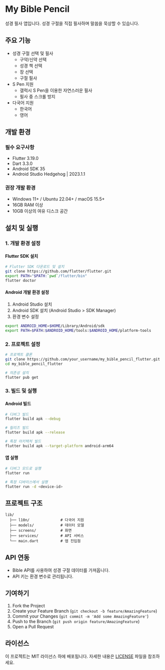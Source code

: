 # My Bible Pencil

성경 필사 앱입니다. 성경 구절을 직접 필사하며 말씀을 묵상할 수 있습니다.

## 주요 기능

- 성경 구절 선택 및 필사
  - 구약/신약 선택
  - 성경 책 선택
  - 장 선택
  - 구절 필사
- S Pen 지원
  - 갤럭시 S Pen을 이용한 자연스러운 필사
  - 필사 중 스크롤 방지
- 다국어 지원
  - 한국어
  - 영어

## 개발 환경

### 필수 요구사항
- Flutter 3.19.0
- Dart 3.3.0
- Android SDK 35
- Android Studio Hedgehog | 2023.1.1

### 권장 개발 환경
- Windows 11+ / Ubuntu 22.04+ / macOS 15.5+
- 16GB RAM 이상
- 10GB 이상의 여유 디스크 공간

## 설치 및 실행

### 1. 개발 환경 설정

#### Flutter SDK 설치
```bash
# Flutter SDK 다운로드 및 설치
git clone https://github.com/flutter/flutter.git
export PATH="$PATH:`pwd`/flutter/bin"
flutter doctor
```

#### Android 개발 환경 설정
1. Android Studio 설치
2. Android SDK 설치 (Android Studio > SDK Manager)
3. 환경 변수 설정
```bash
export ANDROID_HOME=$HOME/Library/Android/sdk
export PATH=$PATH:$ANDROID_HOME/tools:$ANDROID_HOME/platform-tools
```

### 2. 프로젝트 설정

```bash
# 프로젝트 클론
git clone https://github.com/your_username/my_bible_pencil_flutter.git
cd my_bible_pencil_flutter

# 의존성 설치
flutter pub get
```

### 3. 빌드 및 실행

#### Android 빌드
```bash
# 디버그 빌드
flutter build apk --debug

# 릴리즈 빌드
flutter build apk --release

# 특정 아키텍처 빌드
flutter build apk --target-platform android-arm64
```

#### 앱 실행
```bash
# 디버그 모드로 실행
flutter run

# 특정 디바이스에서 실행
flutter run -d <device-id>
```

## 프로젝트 구조

```
lib/
  ├── l10n/              # 다국어 지원
  ├── models/            # 데이터 모델
  ├── screens/           # 화면
  ├── services/          # API 서비스
  └── main.dart          # 앱 진입점
```

## API 연동

- Bible API를 사용하여 성경 구절 데이터를 가져옵니다.
- API 키는 환경 변수로 관리됩니다.

## 기여하기

1. Fork the Project
2. Create your Feature Branch (`git checkout -b feature/AmazingFeature`)
3. Commit your Changes (`git commit -m 'Add some AmazingFeature'`)
4. Push to the Branch (`git push origin feature/AmazingFeature`)
5. Open a Pull Request

## 라이선스

이 프로젝트는 MIT 라이선스 하에 배포됩니다. 자세한 내용은 [LICENSE](LICENSE) 파일을 참조하세요.
